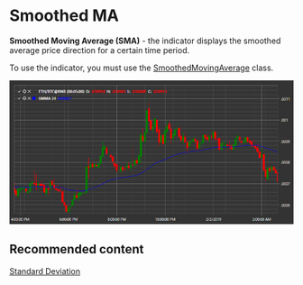 # Smoothed MA

**Smoothed Moving Average (SMA)** \- the indicator displays the smoothed average price direction for a certain time period. 

To use the indicator, you must use the [SmoothedMovingAverage](xref:StockSharp.Algo.Indicators.SmoothedMovingAverage) class. 

![IndicatorSmoothedMovingAverage](../../../../images/indicatorsmoothedmovingaverage.png)

## Recommended content

[Standard Deviation](standard_deviation.md)
